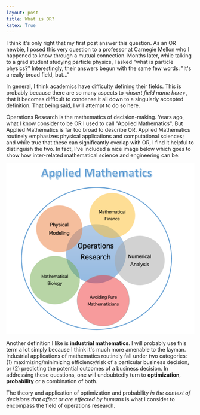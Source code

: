 ```yaml
---
layout: post
title: What is OR?
katex: True
---
```


I think it's only right that my first post answer this question. As an OR newbie, I posed this very question to a professor at Carnegie Mellon who I happened to know through a mutual connection. Months later, while talking to a grad student studying particle physics, I asked "what is particle physics?" Interestingly, their answers begun with the same few words: "It's a really broad field, but..."

In general, I think academics have difficulty defining their fields. This is probably because there are so many aspects to <*insert field name here*>, that it becomes difficult to condense it all down to a singularly accepted definition. That being said, I will attempt to do so here.

Operations Research is the mathematics of decision-making. Years ago, what I know consider to be OR I used to call "Applied Mathematics". But Applied Mathematics is far too broad to describe OR. Applied Mathematics routinely emphasizes physical applications and computational sciences; and while true that these can significantly overlap with OR, I find it helpful to distinguish the two. In fact, I've included a nice image below which goes to show how inter-related mathematical science and engineering can be:

![alt text](/images/AppliedMath.png)

Another definition I like is **industrial mathematics**. I will probably use this term a lot simply because I think it's much more amenable to the layman. Industrial applications of mathematics routinely fall under two categories: (1) maximizing/minimizing efficiency/risk of a particular business decision, or (2) predicting the potential outcomes of a business decision. In addressing these questions, one will undoubtedly turn to **optimization**, **probability** or a combination of both.

The theory and application of optimization and probability *in the context of decisions that affect or are effected by humans* is what I consider to encompass the field of operations research. 

